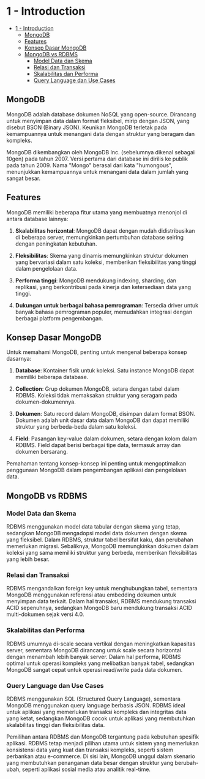 # 1 - Introduction

- [1 - Introduction](#1---introduction)
  - [MongoDB](#mongodb)
  - [Features](#features)
  - [Konsep Dasar MongoDB](#konsep-dasar-mongodb)
  - [MongoDB vs RDBMS](#mongodb-vs-rdbms)
    - [Model Data dan Skema](#model-data-dan-skema)
    - [Relasi dan Transaksi](#relasi-dan-transaksi)
    - [Skalabilitas dan Performa](#skalabilitas-dan-performa)
    - [Query Language dan Use Cases](#query-language-dan-use-cases)

## MongoDB

MongoDB adalah database dokumen NoSQL yang open-source. Dirancang untuk menyimpan data dalam format fleksibel, mirip dengan JSON, yang disebut BSON (Binary JSON). Keunikan MongoDB terletak pada kemampuannya untuk menangani data dengan struktur yang beragam dan kompleks.

MongoDB dikembangkan oleh MongoDB Inc. (sebelumnya dikenal sebagai 10gen) pada tahun 2007. Versi pertama dari database ini dirilis ke publik pada tahun 2009. Nama "Mongo" berasal dari kata "humongous", menunjukkan kemampuannya untuk menangani data dalam jumlah yang sangat besar.

## Features

MongoDB memiliki beberapa fitur utama yang membuatnya menonjol di antara database lainnya:

1. **Skalabilitas horizontal**: MongoDB dapat dengan mudah didistribusikan di beberapa server, memungkinkan pertumbuhan database seiring dengan peningkatan kebutuhan.

2. **Fleksibilitas**: Skema yang dinamis memungkinkan struktur dokumen yang bervariasi dalam satu koleksi, memberikan fleksibilitas yang tinggi dalam pengelolaan data.

3. **Performa tinggi**: MongoDB mendukung indexing, sharding, dan replikasi, yang berkontribusi pada kinerja dan ketersediaan data yang tinggi.

4. **Dukungan untuk berbagai bahasa pemrograman**: Tersedia driver untuk banyak bahasa pemrograman populer, memudahkan integrasi dengan berbagai platform pengembangan.

## Konsep Dasar MongoDB

Untuk memahami MongoDB, penting untuk mengenal beberapa konsep dasarnya:

1. **Database**: Kontainer fisik untuk koleksi. Satu instance MongoDB dapat memiliki beberapa database.

2. **Collection**: Grup dokumen MongoDB, setara dengan tabel dalam RDBMS. Koleksi tidak memaksakan struktur yang seragam pada dokumen-dokumennya.

3. **Dokumen**: Satu record dalam MongoDB, disimpan dalam format BSON. Dokumen adalah unit dasar data dalam MongoDB dan dapat memiliki struktur yang berbeda-beda dalam satu koleksi.

4. **Field**: Pasangan key-value dalam dokumen, setara dengan kolom dalam RDBMS. Field dapat berisi berbagai tipe data, termasuk array dan dokumen bersarang.

Pemahaman tentang konsep-konsep ini penting untuk mengoptimalkan penggunaan MongoDB dalam pengembangan aplikasi dan pengelolaan data.

## MongoDB vs RDBMS

### Model Data dan Skema

RDBMS menggunakan model data tabular dengan skema yang tetap, sedangkan MongoDB mengadopsi model data dokumen dengan skema yang fleksibel. Dalam RDBMS, struktur tabel bersifat kaku, dan perubahan memerlukan migrasi. Sebaliknya, MongoDB memungkinkan dokumen dalam koleksi yang sama memiliki struktur yang berbeda, memberikan fleksibilitas yang lebih besar.

### Relasi dan Transaksi

RDBMS mengandalkan foreign key untuk menghubungkan tabel, sementara MongoDB menggunakan referensi atau embedding dokumen untuk menyimpan data terkait. Dalam hal transaksi, RDBMS mendukung transaksi ACID sepenuhnya, sedangkan MongoDB baru mendukung transaksi ACID multi-dokumen sejak versi 4.0.

### Skalabilitas dan Performa

RDBMS umumnya di-scale secara vertikal dengan meningkatkan kapasitas server, sementara MongoDB dirancang untuk scale secara horizontal dengan menambah lebih banyak server. Dalam hal performa, RDBMS optimal untuk operasi kompleks yang melibatkan banyak tabel, sedangkan MongoDB sangat cepat untuk operasi read/write pada data dokumen.

### Query Language dan Use Cases

RDBMS menggunakan SQL (Structured Query Language), sementara MongoDB menggunakan query language berbasis JSON. RDBMS ideal untuk aplikasi yang memerlukan transaksi kompleks dan integritas data yang ketat, sedangkan MongoDB cocok untuk aplikasi yang membutuhkan skalabilitas tinggi dan fleksibilitas data.

Pemilihan antara RDBMS dan MongoDB tergantung pada kebutuhan spesifik aplikasi. RDBMS tetap menjadi pilihan utama untuk sistem yang memerlukan konsistensi data yang kuat dan transaksi kompleks, seperti sistem perbankan atau e-commerce. Di sisi lain, MongoDB unggul dalam skenario yang membutuhkan penanganan data besar dengan struktur yang berubah-ubah, seperti aplikasi sosial media atau analitik real-time.
